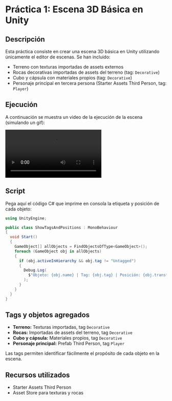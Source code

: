 # Práctica 1: Escena 3D Básica en Unity

## Descripción

Esta práctica consiste en crear una escena 3D básica en Unity utilizando únicamente el editor de escenas. Se han incluido:

- Terreno con texturas importadas de assets externos
- Rocas decorativas importadas de assets del terreno (tag: `Decorative`)
- Cubo y cápsula con materiales propios (tag: `Decorative`)
- Personaje principal en tercera persona (Starter Assets Third Person, tag: `Player`)

## Ejecución

A continuación se muestra un video de la ejecución de la escena (simulando un gif):



![video](./video.mp4)

## Script

Pega aquí el código C# que imprime en consola la etiqueta y posición de cada objeto:

```csharp
using UnityEngine;

public class ShowTagsAndPositions : MonoBehaviour
{
  void Start()
  {
    GameObject[] allObjects = FindObjectsOfType<GameObject>();
    foreach (GameObject obj in allObjects)
    {
      if (obj.activeInHierarchy && obj.tag != "Untagged")
      {
        Debug.Log(
          $"Objeto: {obj.name} | Tag: {obj.tag} | Posición: {obj.transform.position}"
        );
      }
    }
  }
}
```

## Tags y objetos agregados

- **Terreno:** Texturas importadas, tag `Decorative`
- **Rocas:** Importadas de assets del terreno, tag `Decorative`
- **Cubo y cápsula:** Materiales propios, tag `Decorative`
- **Personaje principal:** Prefab Third Person, tag `Player`

Las tags permiten identificar fácilmente el propósito de cada objeto en la escena.

## Recursos utilizados

- Starter Assets Third Person
- Asset Store para texturas y rocas
